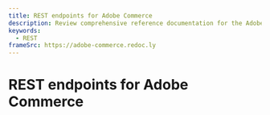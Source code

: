```yaml
---
title: REST endpoints for Adobe Commerce
description: Review comprehensive reference documentation for the Adobe Commerce and Magento Open Source REST API schema.
keywords:
  - REST
frameSrc: https://adobe-commerce.redoc.ly
--- 
```


# REST endpoints for Adobe Commerce
